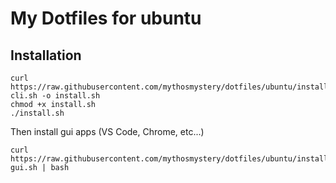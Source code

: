 # My Dotfiles for ubuntu

## Installation

```
curl https://raw.githubusercontent.com/mythosmystery/dotfiles/ubuntu/install-cli.sh -o install.sh
chmod +x install.sh
./install.sh
```

Then install gui apps (VS Code, Chrome, etc...)

```
curl https://raw.githubusercontent.com/mythosmystery/dotfiles/ubuntu/install-gui.sh | bash
```
